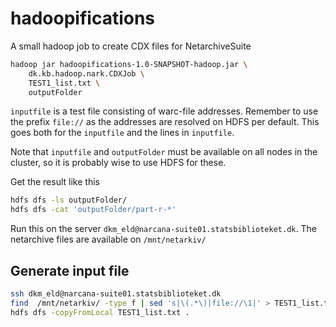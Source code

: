 # hadoopifications

A small hadoop job to create CDX files for NetarchiveSuite


```bash
hadoop jar hadoopifications-1.0-SNAPSHOT-hadoop.jar \
    dk.kb.hadoop.nark.CDXJob \
    TEST1_list.txt \
    outputFolder
```

`inputfile` is a test file consisting of warc-file addresses. Remember to use the prefix `file://` as the addresses
are resolved on HDFS per default. This goes both for the `inputfile` and the lines in `inputfile`.

Note that `inputfile` and `outputFolder` must be available on all nodes in the cluster, so it is probably wise to use
HDFS for these. 

Get the result like this

```bash
hdfs dfs -ls outputFolder/
hdfs dfs -cat 'outputFolder/part-r-*'
```

Run this on the server `dkm_eld@narcana-suite01.statsbiblioteket.dk`. The netarchive files are available on `/mnt/netarkiv/`


## Generate input file

```bash
ssh dkm_eld@narcana-suite01.statsbiblioteket.dk
find  /mnt/netarkiv/ -type f | sed 's|\(.*\)|file://\1|' > TEST1_list.txt
hdfs dfs -copyFromLocal TEST1_list.txt .
```
